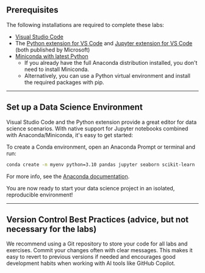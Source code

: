 ## Prerequisites

The following installations are required to complete these labs:

* [Visual Studio Code](https://code.visualstudio.com/)
* The [Python extension for VS Code](https://marketplace.visualstudio.com/items?itemName=ms-python.python) and [Jupyter extension for VS Code](https://marketplace.visualstudio.com/items?itemName=ms-toolsai.jupyter) (both published by Microsoft)
* [Miniconda with latest Python](https://docs.anaconda.com/miniconda/)
  * If you already have the full Anaconda distribution installed, you don't need to install Miniconda.
  * Alternatively, you can use a Python virtual environment and install the required packages with pip.

---

## Set up a Data Science Environment

Visual Studio Code and the Python extension provide a great editor for data science scenarios. With native support for Jupyter notebooks combined with Anaconda/Miniconda, it's easy to get started:


To create a Conda environment, open an Anaconda Prompt or terminal and run:

```sh
conda create -n myenv python=3.10 pandas jupyter seaborn scikit-learn
```

For more info, see the [Anaconda documentation](https://docs.conda.io/projects/conda/en/latest/user-guide/tasks/manage-environments.html).

You are now ready to start your data science project in an isolated, reproducible environment!

---

## Version Control Best Practices (advice, but not necessary for the labs)

We recommend using a Git repository to store your code for all labs and exercises. Commit your changes often with clear messages. This makes it easy to revert to previous versions if needed and encourages good development habits when working with AI tools like GitHub Copilot.